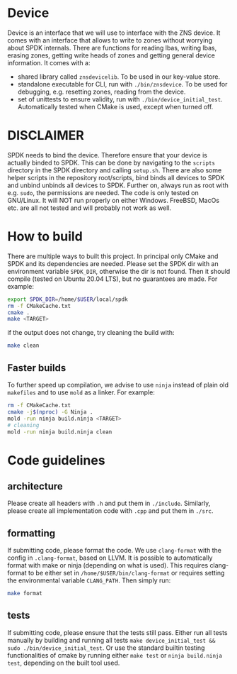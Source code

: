 # Device
Device is an interface that we will use to interface with the ZNS device. It comes with an interface that allows to write to zones without worrying about SPDK internals. There are functions for reading lbas, writing lbas, erasing zones, getting write heads of zones and getting general device information.
It comes with a:
* shared library called `znsdevicelib`. To be used in our key-value store.
* standalone executable for CLI, run with `./bin/znsdevice`. To be used for debugging, e.g. resetting zones, reading from the device.
* set of unittests to ensure validity, run with `./bin/device_initial_test`. Automatically tested when CMake is used, except when turned off.

# DISCLAIMER
SPDK needs to bind the device. Therefore ensure that your device is actually binded to SPDK. This can be done by navigating to the `scripts` directory in the SPDK directory and calling `setup.sh`. There are also some helper scripts in the repository root/scripts, bind binds all devices to SPDK and unbind unbinds all devices to SPDK. Further on, always run as root with e.g. `sudo`, the permissions are needed. The code is only tested on GNU/Linux. It will NOT run properly on either Windows. FreeBSD, MacOs etc. are all not tested and will probably not work as well.

# How to build
There are multiple ways to built this project.
In principal only CMake and SPDK and its dependencies are needed. Please set the SPDK dir with an environment variable `SPDK_DIR`, otherwise the dir is not found.
Then it should compile (tested on Ubuntu 20.04 LTS), but no guarantees are made. For example:
```bash
export SPDK_DIR=/home/$USER/local/spdk
rm -f CMakeCache.txt
cmake .
make <TARGET>
```
if the output does not change, try cleaning the build with:
```bash
make clean
```
## Faster builds
To further speed up compilation, we advise to use `ninja` instead of plain old `makefiles` and to use `mold` as a linker. For example:
```bash
rm -f CMakeCache.txt
cmake -j$(nproc) -G Ninja .
mold -run ninja build.ninja <TARGET>
# cleaning 
mold -run ninja build.ninja clean
```

# Code guidelines
## architecture
Please create all headers with `.h` and put them in `./include`. Similarly, please create all implementation code with `.cpp` and put them in `./src`.
## formatting
If submitting code, please format the code. We use `clang-format` with the config in `.clang-format`, based on LLVM. It is possible to automatically format with make or ninja (depending on what is used). This requires clang-format to be either set in `/home/$USER/bin/clang-format` or requires setting the environmental variable `CLANG_PATH`. Then simply run:
```bash
make format
```
## tests
If submitting code, please ensure that the tests still pass. Either run all tests manually by building and running all tests `make device_initial_test && sudo ./bin/device_initial_test`. Or use the standard builtin testing functionalities of cmake by running either `make test` or `ninja build.ninja test`, depending on the built tool used.